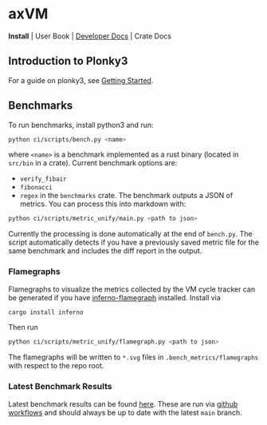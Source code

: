 # axVM

**Install**
| User Book
| [Developer Docs](./docs)
| Crate Docs

## Introduction to Plonky3

For a guide on plonky3, see [Getting Started](https://hackmd.io/@axiom/HJks1ZLGR).

## Benchmarks

To run benchmarks, install python3 and run:

```bash
python ci/scripts/bench.py <name>
```

where `<name>` is a benchmark implemented as a rust binary (located in `src/bin` in a crate). Current benchmark options are:

- `verify_fibair`
- `fibonacci`
- `regex`
  in the `benchmarks` crate.
  The benchmark outputs a JSON of metrics. You can process this into markdown with:

```bash
python ci/scripts/metric_unify/main.py <path to json>
```

Currently the processing is done automatically at the end of `bench.py`. The script automatically detects if you have a previously saved metric file for the same benchmark and includes the diff report in the output.

### Flamegraphs

Flamegraphs to visualize the metrics collected by the VM cycle tracker can be generated if you have [inferno-flamegraph](https://crates.io/crates/inferno) installed. Install via

```bash
cargo install inferno
```

Then run

```bash
python ci/scripts/metric_unify/flamegraph.py <path to json>
```

The flamegraphs will be written to `*.svg` files in `.bench_metrics/flamegraphs` with respect to the repo root.

### Latest Benchmark Results

Latest benchmark results can be found [here](https://github.com/axiom-crypto/afs-prototype/blob/gh-pages/index.md).
These are run via [github workflows](./.github/workflows/benchmark-call.yml) and should always be up to date with the latest `main` branch.
